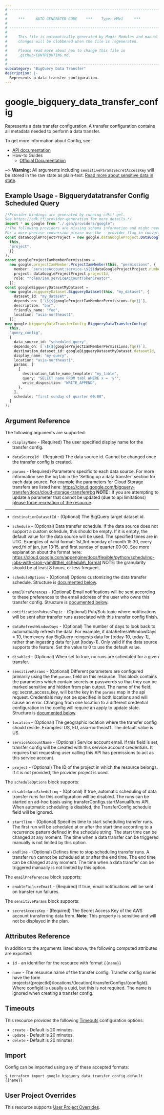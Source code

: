 ```yaml
---
# ----------------------------------------------------------------------------
#
#     ***     AUTO GENERATED CODE    ***    Type: MMv1     ***
#
# ----------------------------------------------------------------------------
#
#     This file is automatically generated by Magic Modules and manual
#     changes will be clobbered when the file is regenerated.
#
#     Please read more about how to change this file in
#     .github/CONTRIBUTING.md.
#
# ----------------------------------------------------------------------------
subcategory: "BigQuery Data Transfer"
description: |-
  Represents a data transfer configuration.
---
```


# google\_bigquery\_data\_transfer\_config

Represents a data transfer configuration. A transfer configuration
contains all metadata needed to perform a data transfer.

To get more information about Config, see:

* [API documentation](https://cloud.google.com/bigquery/docs/reference/datatransfer/rest/v1/projects.locations.transferConfigs/create)
* How-to Guides
  * [Official Documentation](https://cloud.google.com/bigquery/docs/reference/datatransfer/rest/)

\~> **Warning:** All arguments including `sensitiveParamsSecretAccessKey` will be stored in the raw
state as plain-text. [Read more about sensitive data in state](https://www.terraform.io/language/state/sensitive-data).

## Example Usage - Bigquerydatatransfer Config Scheduled Query

```typescript
/*Provider bindings are generated by running cdktf get.
See https://cdk.tf/provider-generation for more details.*/
import * as google from "./.gen/providers/google";
/*The following providers are missing schema information and might need manual adjustments to synthesize correctly: google.
For a more precise conversion please use the --provider flag in convert.*/
const dataGoogleProjectProject = new google.dataGoogleProject.DataGoogleProject(
  this,
  "project",
  {}
);
const googleProjectIamMemberPermissions =
  new google.projectIamMember.ProjectIamMember(this, "permissions", {
    member: `serviceAccount:service-\${${dataGoogleProjectProject.number}}@gcp-sa-bigquerydatatransfer.iam.gserviceaccount.com`,
    project: dataGoogleProjectProject.projectId,
    role: "roles/iam.serviceAccountTokenCreator",
  });
const googleBigqueryDatasetMyDataset =
  new google.bigqueryDataset.BigqueryDataset(this, "my_dataset", {
    dataset_id: "my_dataset",
    depends_on: [`\${${googleProjectIamMemberPermissions.fqn}}`],
    description: "bar",
    friendly_name: "foo",
    location: "asia-northeast1",
  });
new google.bigqueryDataTransferConfig.BigqueryDataTransferConfig(
  this,
  "query_config",
  {
    data_source_id: "scheduled_query",
    depends_on: [`\${${googleProjectIamMemberPermissions.fqn}}`],
    destination_dataset_id: googleBigqueryDatasetMyDataset.datasetId,
    display_name: "my-query",
    location: "asia-northeast1",
    params: [
      {
        destination_table_name_template: "my_table",
        query: "SELECT name FROM tabl WHERE x = 'y'",
        write_disposition: "WRITE_APPEND",
      },
    ],
    schedule: "first sunday of quarter 00:00",
  }
);

```

## Argument Reference

The following arguments are supported:

*   `displayName` -
    (Required)
    The user specified display name for the transfer config.

*   `dataSourceId` -
    (Required)
    The data source id. Cannot be changed once the transfer config is created.

*   `params` -
    (Required)
    Parameters specific to each data source. For more information see the bq tab in the 'Setting up a data transfer'
    section for each data source. For example the parameters for Cloud Storage transfers are listed here:
    https://cloud.google.com/bigquery-transfer/docs/cloud-storage-transfer#bq
    **NOTE** : If you are attempting to update a parameter that cannot be updated (due to api limitations) [please force recreation of the resource](https://www.terraform.io/cli/state/taint#forcing-re-creation-of-resources).

***

*   `destinationDatasetId` -
    (Optional)
    The BigQuery target dataset id.

*   `schedule` -
    (Optional)
    Data transfer schedule. If the data source does not support a custom
    schedule, this should be empty. If it is empty, the default value for
    the data source will be used. The specified times are in UTC. Examples
    of valid format: 1st,3rd monday of month 15:30, every wed,fri of jan,
    jun 13:15, and first sunday of quarter 00:00. See more explanation
    about the format here:
    https://cloud.google.com/appengine/docs/flexible/python/scheduling-jobs-with-cron-yaml#the\_schedule\_format
    NOTE: the granularity should be at least 8 hours, or less frequent.

*   `scheduleOptions` -
    (Optional)
    Options customizing the data transfer schedule.
    Structure is [documented below](#nested_schedule_options).

*   `emailPreferences` -
    (Optional)
    Email notifications will be sent according to these preferences to the
    email address of the user who owns this transfer config.
    Structure is [documented below](#nested_email_preferences).

*   `notificationPubsubTopic` -
    (Optional)
    Pub/Sub topic where notifications will be sent after transfer runs
    associated with this transfer config finish.

*   `dataRefreshWindowDays` -
    (Optional)
    The number of days to look back to automatically refresh the data.
    For example, if dataRefreshWindowDays = 10, then every day BigQuery
    reingests data for \[today-10, today-1], rather than ingesting data for
    just \[today-1]. Only valid if the data source supports the feature.
    Set the value to 0 to use the default value.

*   `disabled` -
    (Optional)
    When set to true, no runs are scheduled for a given transfer.

*   `sensitiveParams` -
    (Optional)
    Different parameters are configured primarily using the the `params` field on this
    resource. This block contains the parameters which contain secrets or passwords so that they can be marked
    sensitive and hidden from plan output. The name of the field, eg: secret\_access\_key, will be the key
    in the `params` map in the api request.
    Credentials may not be specified in both locations and will cause an error. Changing from one location
    to a different credential configuration in the config will require an apply to update state.
    Structure is [documented below](#nested_sensitive_params).

*   `location` -
    (Optional)
    The geographic location where the transfer config should reside.
    Examples: US, EU, asia-northeast1. The default value is US.

*   `serviceAccountName` -
    (Optional)
    Service account email. If this field is set, transfer config will
    be created with this service account credentials. It requires that
    requesting user calling this API has permissions to act as this service account.

*   `project` - (Optional) The ID of the project in which the resource belongs.
    If it is not provided, the provider project is used.

<a name="nested_schedule_options"></a>The `scheduleOptions` block supports:

*   `disableAutoScheduling` -
    (Optional)
    If true, automatic scheduling of data transfer runs for this
    configuration will be disabled. The runs can be started on ad-hoc
    basis using transferConfigs.startManualRuns API. When automatic
    scheduling is disabled, the TransferConfig.schedule field will
    be ignored.

*   `startTime` -
    (Optional)
    Specifies time to start scheduling transfer runs. The first run will be
    scheduled at or after the start time according to a recurrence pattern
    defined in the schedule string. The start time can be changed at any
    moment. The time when a data transfer can be triggered manually is not
    limited by this option.

*   `endTime` -
    (Optional)
    Defines time to stop scheduling transfer runs. A transfer run cannot be
    scheduled at or after the end time. The end time can be changed at any
    moment. The time when a data transfer can be triggered manually is not
    limited by this option.

<a name="nested_email_preferences"></a>The `emailPreferences` block supports:

* `enableFailureEmail` -
  (Required)
  If true, email notifications will be sent on transfer run failures.

<a name="nested_sensitive_params"></a>The `sensitiveParams` block supports:

* `secretAccessKey` -
  (Required)
  The Secret Access Key of the AWS account transferring data from.
  **Note**: This property is sensitive and will not be displayed in the plan.

## Attributes Reference

In addition to the arguments listed above, the following computed attributes are exported:

*   `id` - an identifier for the resource with format `{{name}}`

*   `name` -
    The resource name of the transfer config. Transfer config names have the
    form projects/{projectId}/locations/{location}/transferConfigs/{configId}.
    Where configId is usually a uuid, but this is not required.
    The name is ignored when creating a transfer config.

## Timeouts

This resource provides the following
[Timeouts](https://developer.hashicorp.com/terraform/plugin/sdkv2/resources/retries-and-customizable-timeouts) configuration options:

* `create` - Default is 20 minutes.
* `update` - Default is 20 minutes.
* `delete` - Default is 20 minutes.

## Import

Config can be imported using any of these accepted formats:

```console
$ terraform import google_bigquery_data_transfer_config.default {{name}}
```

## User Project Overrides

This resource supports [User Project Overrides](https://registry.terraform.io/providers/hashicorp/google/latest/docs/guides/provider_reference#user_project_override).
